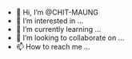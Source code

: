 - 👋 Hi, I’m @CHIT-MAUNG
- 👀 I’m interested in ...
- 🌱 I’m currently learning ...
- 💞️ I’m looking to collaborate on ...
- 📫 How to reach me ...

<!---
CHIT-MAUNG/CHIT-MAUNG is a ✨ special ✨ repository because its `README.md` (this file) appears on your GitHub profile.
You can click the Preview link to take a look at your changes.
--->
